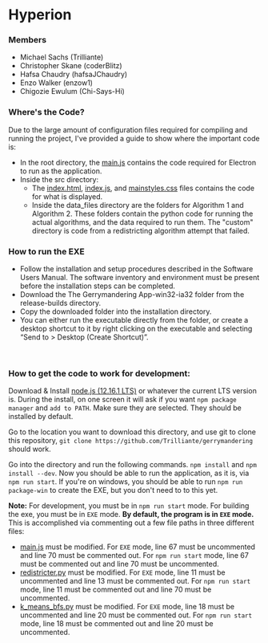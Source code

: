 # Hyperion

### Members
+ Michael Sachs	(Trilliante)
+ Christopher Skane	(coderBlitz)
+ Hafsa Chaudry	(hafsaJChaudry)
+ Enzo Walker	(enzow1)
+ Chigozie Ewulum	(Chi-Says-Hi)

### Where's the Code?
Due to the large amount of configuration files required for compiling and running the project, I've provided a guide to show where the important code is:
+ In the root directory, the [main.js](main.js) contains the code required for Electron to run as the application.
+ Inside the src directory:
  + The [index.html](src/index.html), [index.js](src/index.js), and [mainstyles.css](src/mainstyles.css) files contains the code for what is displayed.
  + Inside the data_files directory are the folders for Algorithm 1 and Algorithm 2. These folders contain the python code for running the actual algorithms, and the data required to run them. The "custom" directory is code from a redistricting algorithm attempt that failed.

### How to run the EXE
+ Follow the installation and setup procedures described in the Software Users Manual. The software inventory and environment must be present before the installation steps can be completed.
+ Download the The Gerrymandering App-win32-ia32 folder from the release-builds directory.
+ Copy the downloaded folder into the installation directory.
+ You can either run the executable directly from the folder, or create a desktop shortcut to it by right clicking on the executable and selecting “Send to > Desktop (Create Shortcut)”.

<br>

### How to get the code to work for development:
Download & Install [node.js (12.16.1 LTS)](https://nodejs.org/en/) or whatever the current LTS version is. During the install, on one screen it will ask if you want `npm package manager` and `add to PATH`. Make sure they are selected. They should be installed by default.

Go to the location you want to download this directory, and use git to clone this repository, `git clone https://github.com/Trilliante/gerrymandering` should work.

Go into the directory and run the following commands. `npm install` and `npm install --dev`. Now you should be able to run the application, as it is, via `npm run start`. If you're on windows, you should be able to run `npm run package-win` to create the EXE, but you don't need to to this yet.


**Note:** For development, you must be in `npm run start` mode. For building the exe, you must be in `EXE` mode. **By default, the program is in `EXE` mode.** This is accomplished via commenting out a few file paths in three different files:
+ [main.js](main.js) must be modified. For `EXE` mode, line 67 must be uncommented and line 70 must be commented out. For `npm run start` mode, line 67 must be commented out and line 70 must be uncommented.
+ [redistricter.py](src/data_files/Algorithm1/redistricter.py) must be modified. For `EXE` mode, line 11 must be uncommented and line 13 must be commented out. For `npm run start` mode, line 11 must be commented out and line 70 must be uncommented.
+ [k_means_bfs.py](src/data_files/Algorithm2/k_means_bfs.py) must be modified. For `EXE` mode, line 18 must be uncommented and line 20 must be commented out. For `npm run start` mode, line 18 must be commented out and line 20 must be uncommented.
